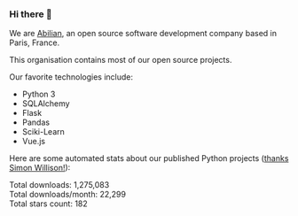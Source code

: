 ### Hi there 👋

We are [Abilian](https://abilian.com/), an open source software development company based in Paris, France.

This organisation contains most of our open source projects.

Our favorite technologies include:

- Python 3
- SQLAlchemy
- Flask
- Pandas
- Sciki-Learn
- Vue.js

Here are some automated stats about our published Python projects
([thanks Simon Willison!][sw-post]):

<!--marker-->
Total downloads: 1,275,083<br>
Total downloads/month: 22,299<br>
Total stars count: 182
<!--end-->

[sw-post]: https://simonwillison.net/2020/Jul/10/self-updating-profile-readme/